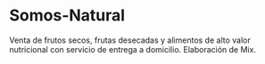 # Somos-Natural
Venta de frutos secos, frutas desecadas y alimentos de alto valor nutricional con servicio de entrega a domicilio.
Elaboración de Mix.
